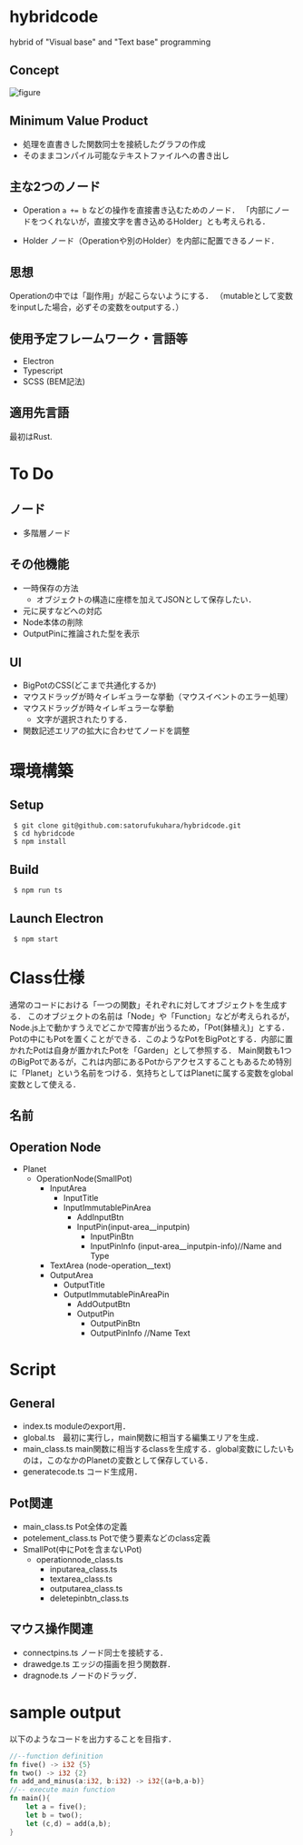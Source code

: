 # hybridcode
hybrid of "Visual base" and "Text base" programming

## Concept
![figure](https://user-images.githubusercontent.com/34291742/89000385-418ff380-d332-11ea-8290-fe342bd1a351.png)

## Minimum Value Product
- 処理を直書きした関数同士を接続したグラフの作成
- そのままコンパイル可能なテキストファイルへの書き出し

## 主な2つのノード
- Operation
```a += b``` などの操作を直接書き込むためのノード．
「内部にノードをつくれないが，直接文字を書き込めるHolder」とも考えられる．

- Holder
ノード（Operationや別のHolder）を内部に配置できるノード．

## 思想
Operationの中では「副作用」が起こらないようにする．
（mutableとして変数をinputした場合，必ずその変数をoutputする．）

## 使用予定フレームワーク・言語等
- Electron
- Typescript
- SCSS (BEM記法)

## 適用先言語
最初はRust.

# To Do
## ノード
- 多階層ノード

## その他機能
- 一時保存の方法
    - オブジェクトの構造に座標を加えてJSONとして保存したい．
- 元に戻すなどへの対応
- Node本体の削除
- OutputPinに推論された型を表示

## UI
- BigPotのCSS(どこまで共通化するか)
- マウスドラッグが時々イレギュラーな挙動（マウスイベントのエラー処理）
- マウスドラッグが時々イレギュラーな挙動
    - 文字が選択されたりする．
- 関数記述エリアの拡大に合わせてノードを調整


# 環境構築
## Setup
```
 $ git clone git@github.com:satorufukuhara/hybridcode.git
 $ cd hybridcode
 $ npm install
```
## Build
```
 $ npm run ts
```

## Launch Electron
```
 $ npm start
```

# Class仕様
通常のコードにおける「一つの関数」それぞれに対してオブジェクトを生成する．
このオブジェクトの名前は「Node」や「Function」などが考えられるが，Node.js上で動かすうえでどこかで障害が出うるため，「Pot(鉢植え)」とする．
Potの中にもPotを置くことができる．このようなPotをBigPotとする．内部に置かれたPotは自身が置かれたPotを「Garden」として参照する．
Main関数も1つのBigPotであるが，これは内部にあるPotからアクセスすることもあるため特別に「Planet」という名前をつける．気持ちとしてはPlanetに属する変数をglobal変数として使える．

## 名前
## Operation Node
- Planet
    - OperationNode(SmallPot)
        - InputArea
            - InputTitle
            - InputImmutablePinArea
                - AddInputBtn
                - InputPin(input-area__inputpin)
                    - InputPinBtn
                    - InputPinInfo (input-area__inputpin-info)//Name and Type
        - TextArea (node-operation__text)
        - OutputArea
            - OutputTitle
            - OutputImmutablePinAreaPin
                - AddOutputBtn
                - OutputPin
                    - OutputPinBtn
                    - OutputPinInfo //Name Text

# Script
## General
- index.ts moduleのexport用．
- global.ts　最初に実行し，main関数に相当する編集エリアを生成．
- main_class.ts main関数に相当するclassを生成する．global変数にしたいものは，このなかのPlanetの変数として保存している．
- generatecode.ts コード生成用．

## Pot関連
- main_class.ts Pot全体の定義
- potelement_class.ts Potで使う要素などのclass定義
- SmallPot(中にPotを含まないPot)
    - operationnode_class.ts
        - inputarea_class.ts
        - textarea_class.ts
        - outputarea_class.ts
        - deletepinbtn_class.ts

## マウス操作関連
- connectpins.ts ノード同士を接続する．
- drawedge.ts エッジの描画を担う関数群．
- dragnode.ts ノードのドラッグ．

# sample output
以下のようなコードを出力することを目指す．

```rust
//--function definition
fn five() -> i32 {5}
fn two() -> i32 {2}
fn add_and_minus(a:i32, b:i32) -> i32{(a+b,a-b)}
//-- execute main function
fn main(){
    let a = five();
    let b = two();
    let (c,d) = add(a,b);
}
```